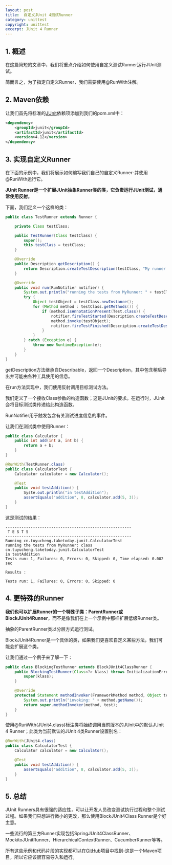 ```yaml
---
layout: post
title:  自定义JUnit 4测试Runner
category: unittest
copyright: unittest
excerpt: JUnit 4 Runner
---
```


## 1. 概述

在这篇简短的文章中，我们将重点介绍如何使用自定义测试Runner运行JUnit测试。

简而言之，为了指定自定义Runner，我们需要使用@RunWith注解。

## 2. Maven依赖

让我们首先将标准的[JUnit](https://central.sonatype.com/artifact/junit/junit/4.13.2)依赖项添加到我们的pom.xml中：

```xml
<dependency>
    <groupId>junit</groupId>
    <artifactId>junit</artifactId>
    <version>4.12</version>  
</dependency>
```

## 3. 实现自定义Runner

在下面的示例中，我们将展示如何编写我们自己的自定义Runner-并使用@RunWith运行它。

**JUnit Runner是一个扩展JUnit抽象Runner类的类，它负责运行JUnit测试，通常使用反射**。

下面，我们定义一个这样的类：

```java
public class TestRunner extends Runner {

    private Class testClass;

    public TestRunner(Class testClass) {
        super();
        this.testClass = testClass;
    }

    @Override
    public Description getDescription() {
        return Description.createTestDescription(testClass, "My runner description");
    }

    @Override
    public void run(RunNotifier notifier) {
        System.out.println("running the tests from MyRunner: " + testClass);
        try {
            Object testObject = testClass.newInstance();
            for (Method method : testClass.getMethods()) {
                if (method.isAnnotationPresent(Test.class)) {
                    notifier.fireTestStarted(Description.createTestDescription(testClass, method.getName()));
                    method.invoke(testObject);
                    notifier.fireTestFinished(Description.createTestDescription(testClass, method.getName()));
                }
            }
        } catch (Exception e) {
            throw new RuntimeException(e);
        }
    }
}
```

getDescription方法继承自Describable，返回一个Description，其中包含稍后导出并可能由各种工具使用的信息。

在run方法实现中，我们使用反射调用目标测试方法。

我们定义了一个接收Class参数的构造函数；这是JUnit的要求。在运行时，JUnit会将目标测试类传递给此构造函数。

RunNotifier用于触发包含有关测试进度信息的事件。

让我们在测试类中使用Runner：

```java
public class Calculator {
    public int add(int a, int b) {
        return a + b;
    }
}
```

```java
@RunWith(TestRunner.class)
public class CalculatorTest {
    Calculator calculator = new Calculator();

    @Test
    public void testAddition() {
        Syste.out.println("in testAddition");
        assertEquals("addition", 8, calculator.add(5, 3));
    }
}
```

这是测试的结果：

```shell
-------------------------------------------------------
 T E S T S
-------------------------------------------------------
Running cn.tuyucheng.taketoday.junit.CalculatorTest
running the tests from MyRunner: class cn.tuyucheng.taketoday.junit.CalculatorTest
in testAddition
Tests run: 1, Failures: 0, Errors: 0, Skipped: 0, Time elapsed: 0.002 sec

Results :

Tests run: 1, Failures: 0, Errors: 0, Skipped: 0
```

## 4. 更特殊的Runner

**我们也可以扩展Runner的一个特殊子类：ParentRunner或BlockJUnit4Runner**，而不是像我们在上一个示例中那样扩展低级Runner类。

抽象的ParentRunner类以分层方式运行测试。

BlockJUnit4Runner是一个具体的类，如果我们更喜欢自定义某些方法，我们可能会扩展这个类。

让我们通过一个例子来了解一下：

```java
public class BlockingTestRunner extends BlockJUnit4ClassRunner {
	public BlockingTestRunner(Class<?> klass) throws InitializationError {
		super(klass);
	}

	@Override
	protected Statement methodInvoker(FrameworkMethod method, Object test) {
		System.out.println("invoking: " + method.getName());
		return super.methodInvoker(method, test);
	}
}
```

使用@RunWith(JUnit4.class)标注类将始终调用当前版本的JUnit中的默认JUnit 4 Runner；此类为当前默认的JUnit 4类Runner设置别名：

```java
@RunWith(JUnit4.class)
public class CalculatorTest {
    Calculator calculator = new Calculator();

    @Test
    public void testAddition() {
        assertEquals("addition", 8, calculator.add(5, 3));
    }
}
```

## 5. 总结

JUnit Runners具有很强的适应性，可以让开发人员改变测试执行过程和整个测试过程。如果我们只想进行微小的更改，那么使用BlockJUnit4Class Runner是个好主意。

一些流行的第三方Runner实现包括SpringJUnit4ClassRunner、MockitoJUnitRunner、HierarchicalContextRunner、CucumberRunner等等。

所有这些示例和代码片段的实现都可以在[GitHub](https://github.com/tuyucheng7/taketoday-tutorial4j/tree/master/software.test/junit-4)项目中找到-这是一个Maven项目，所以它应该很容易导入和运行。